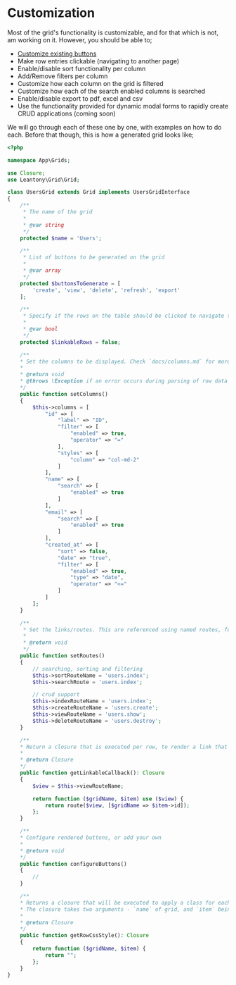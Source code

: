 # Customization
Most of the grid's functionality is customizable, and for that which is not, am working on it. However, you should be able to;
+ [Customize existing buttons](customize_buttons.md)
+ Make row entries clickable (navigating to another page)
+ Enable/disable sort functionality per column
+ Add/Remove filters per column
+ Customize how each column on the grid is filtered
+ Customize how each of the search enabled columns is searched
+ Enable/disable export to pdf, excel and csv
+ Use the functionality provided for dynamic modal forms to rapidly create CRUD applications (coming soon)

We will go through each of these one by one, with examples on how to do each. Before that though, this is how a generated grid looks like;
```php
<?php

namespace App\Grids;

use Closure;
use Leantony\Grid\Grid;

class UsersGrid extends Grid implements UsersGridInterface
{
    /**
     * The name of the grid
     *
     * @var string
     */
    protected $name = 'Users';

    /**
     * List of buttons to be generated on the grid
     *
     * @var array
     */
    protected $buttonsToGenerate = [
        'create', 'view', 'delete', 'refresh', 'export'
    ];

    /**
     * Specify if the rows on the table should be clicked to navigate to the record
     *
     * @var bool
     */
    protected $linkableRows = false;

    /**
    * Set the columns to be displayed. Check `docs/columns.md` for more information
    *
    * @return void
    * @throws \Exception if an error occurs during parsing of row data
    */
    public function setColumns()
    {
        $this->columns = [
		    "id" => [
		        "label" => "ID",
		        "filter" => [
		            "enabled" => true,
		            "operator" => "="
		        ],
		        "styles" => [
		            "column" => "col-md-2"
		        ]
		    ],
		    "name" => [
		        "search" => [
		            "enabled" => true
		        ]
		    ],
		    "email" => [
		        "search" => [
		            "enabled" => true
		        ]
		    ],
		    "created_at" => [
		        "sort" => false,
		        "date" => "true",
		        "filter" => [
		            "enabled" => true,
		            "type" => "date",
		            "operator" => "<="
		        ]
		    ]
		];
    }

    /**
     * Set the links/routes. This are referenced using named routes, for the sake of simplicity
     *
     * @return void
     */
    public function setRoutes()
    {
        // searching, sorting and filtering
        $this->sortRouteName = 'users.index';
        $this->searchRoute = 'users.index';

        // crud support
        $this->indexRouteName = 'users.index';
        $this->createRouteName = 'users.create';
        $this->viewRouteName = 'users.show';
        $this->deleteRouteName = 'users.destroy';
    }

    /**
    * Return a closure that is executed per row, to render a link that will be clicked on to execute an action
    *
    * @return Closure
    */
    public function getLinkableCallback(): Closure
    {
        $view = $this->viewRouteName;

        return function ($gridName, $item) use ($view) {
            return route($view, [$gridName => $item->id]);
        };
    }

    /**
    * Configure rendered buttons, or add your own
    *
    * @return void
    */
    public function configureButtons()
    {
        //
    }

    /**
    * Returns a closure that will be executed to apply a class for each row on the grid
    * The closure takes two arguments - `name` of grid, and `item` being iterated upon
    *
    * @return Closure
    */
    public function getRowCssStyle(): Closure
    {
        return function ($gridName, $item) {
            return "";
        };
    }
}
```

